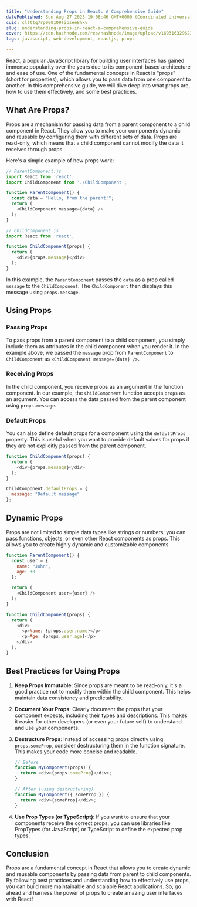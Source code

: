 ```yaml
---
title: "Understanding Props in React: A Comprehensive Guide"
datePublished: Sun Aug 27 2023 19:08:46 GMT+0000 (Coordinated Universal Time)
cuid: cllttq7rp000109libsee8hkv
slug: understanding-props-in-react-a-comprehensive-guide
cover: https://cdn.hashnode.com/res/hashnode/image/upload/v1693163296234/c082d212-4621-4898-9878-59a1fdbf9185.jpeg
tags: javascript, web-development, reactjs, props

---
```


React, a popular JavaScript library for building user interfaces has gained immense popularity over the years due to its component-based architecture and ease of use. One of the fundamental concepts in React is "props" (short for properties), which allows you to pass data from one component to another. In this comprehensive guide, we will dive deep into what props are, how to use them effectively, and some best practices.

## **What Are Props?**

Props are a mechanism for passing data from a parent component to a child component in React. They allow you to make your components dynamic and reusable by configuring them with different sets of data. Props are read-only, which means that a child component cannot modify the data it receives through props.

Here's a simple example of how props work:

```javascript
// ParentComponent.js
import React from 'react';
import ChildComponent from './ChildComponent';

function ParentComponent() {
  const data = "Hello, from the parent!";
  return (
    <ChildComponent message={data} />
  );
}

// ChildComponent.js
import React from 'react';

function ChildComponent(props) {
  return (
    <div>{props.message}</div>
  );
}
```

In this example, the `ParentComponent` passes the `data` as a prop called `message` to the `ChildComponent`. The `ChildComponent` then displays this message using `props.message`.

## **Using Props**

### **Passing Props**

To pass props from a parent component to a child component, you simply include them as attributes in the child component when you render it. In the example above, we passed the `message` prop from `ParentComponent` to `ChildComponent` as `<ChildComponent message={data} />`.

### **Receiving Props**

In the child component, you receive props as an argument in the function component. In our example, the `ChildComponent` function accepts `props` as an argument. You can access the data passed from the parent component using `props.message`.

### **Default Props**

You can also define default props for a component using the `defaultProps` property. This is useful when you want to provide default values for props if they are not explicitly passed from the parent component.

```javascript
function ChildComponent(props) {
  return (
    <div>{props.message}</div>
  );
}

ChildComponent.defaultProps = {
  message: "Default message"
};
```

## **Dynamic Props**

Props are not limited to simple data types like strings or numbers; you can pass functions, objects, or even other React components as props. This allows you to create highly dynamic and customizable components.

```javascript
function ParentComponent() {
  const user = {
    name: "John",
    age: 30
  };

  return (
    <ChildComponent user={user} />
  );
}

function ChildComponent(props) {
  return (
    <div>
      <p>Name: {props.user.name}</p>
      <p>Age: {props.user.age}</p>
    </div>
  );
}
```

## **Best Practices for Using Props**

1. **Keep Props Immutable**: Since props are meant to be read-only, it's a good practice not to modify them within the child component. This helps maintain data consistency and predictability.
    
2. **Document Your Props**: Clearly document the props that your component expects, including their types and descriptions. This makes it easier for other developers (or even your future self) to understand and use your components.
    
3. **Destructure Props**: Instead of accessing props directly using `props.someProp`, consider destructuring them in the function signature. This makes your code more concise and readable.
    
    ```javascript
    // Before
    function MyComponent(props) {
      return <div>{props.someProp}</div>;
    }
    
    // After (using destructuring)
    function MyComponent({ someProp }) {
      return <div>{someProp}</div>;
    }
    ```
    
4. **Use Prop Types (or TypeScript)**: If you want to ensure that your components receive the correct props, you can use libraries like PropTypes (for JavaScript) or TypeScript to define the expected prop types.
    

## **Conclusion**

Props are a fundamental concept in React that allows you to create dynamic and reusable components by passing data from parent to child components. By following best practices and understanding how to effectively use props, you can build more maintainable and scalable React applications. So, go ahead and harness the power of props to create amazing user interfaces with React!
